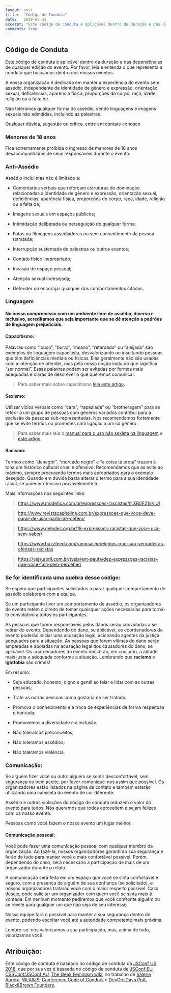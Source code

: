 ```yaml
---
layout: post
title:  "Código de Conduta"
date:   2019-05-31
excerpt: "Este código de conduta é aplicável dentro da duração e das dependências de qualquer edição do evento. Por favor, leia e entenda o que representa a conduta que buscamos dentro dos nossos eventos."
comments: true
---
```


## Código de Conduta
Este código de conduta é aplicável dentro da duração e das dependências de qualquer edição do evento. Por favor, leia e entenda o que representa a conduta que buscamos dentro dos nossos eventos.

A nossa organização é dedicada em manter a experiência do evento sem assédio, independente de identidade de gênero e expressão, orientação sexual, deficiências, aparência física, proporções do corpo, raça, idade, religião ou a falta de.

Não toleramos qualquer forma de assédio, sendo linguagens e imagens sexuais não admitidas, incluindo as palestras.

Qualquer dúvida, sugestão ou crítica, entre em contato conosco

### Menores de 18 anos
Fica extremamente proíbida o ingresso de menores de 18 anos desacompanhados de seus responsáveis durante o evento. 

### Anti-Assédio
Assédio inclui mas não é limitado a:

* Comentários verbais que reforçam estruturas de dominação relacionadas a identidade de gênero e expressão, orientação sexual, deficiências, aparência física, proporções do corpo, raça, idade, religião ou a falta de;

* Imagens sexuais em espaços públicos;

* Intimidação deliberada ou perseguição de qualquer forma;

* Fotos ou filmagens assediadoras ou sem consentimento da pessoa retratada;

* Interrupção sustentada de palestras ou outros eventos;

* Contato físico inapropriado;

* Invasão de espaço pessoal;

* Atenção sexual indesejada;

* Defender ou encorajar qualquer dos comportamentos citados.

### Linguagem
#### No nosso compromisso com um ambiente livre de assédio, diverso e inclusivo, acreditamos que seja importante que se dê atenção a padrões de linguagem prejudiciais.
#### Capacitismo: 
Palavras como “louco”, “burro”, “insano”, “retardado” ou “aleijado” são exemplos de linguagem capacitista, desvalorizando ou insultando pessoas que têm deficiências mentais ou físicas. Elas geralmente não são usadas com a intenção de ofender, mas pela nossa noção inata do que significa “ser normal”. Essas palavras podem ser evitadas por formas mais adequadas e claras de descrever o que queremos comunicar. 
> Para saber mais sobre capacitismo [leia este artigo](http://www.inclusive.org.br/arquivos/29958).

#### Sexismo: 
Utilizar vícios verbais como “cara”, “rapaziada” ou "brotheragem" para se referir a um grupo de pessoas com gêneros variados contribui para a exclusão de pessoas sub-representadas. Nós recomendamos fortemente que se evite termos ou pronomes com ligação a um só gênero.
> Para saber mais leia o [manual para o uso não sexista na linguagem](chrome-extension://oemmndcbldboiebfnladdacbdfmadadm/https://edisciplinas.usp.br/pluginfile.php/3034366/mod_resource/content/1/Manual%20para%20uso%20n%C3%A3o%20sexista%20da%20linguagem.pdf) e [este artigo](https://medium.com/coragem/adotando-a-linguagem-neutra-de-g%C3%AAnero-e509e6e4e06c).

#### Racismo:
Termos como “denegrir”, “mercado negro” e “a coisa tá preta” trazem à tona um histórico cultural cruel e ofensivo. Recomendamos que as evite ao máximo, sempre procurando termos mais apropriados para o exemplo desejado. Quando em dúvida basta alterar o termo para a sua identidade racial, se parecer ofensivo provavelmente é.

Mais informações nos seguintes links:

> https://www.modefica.com.br/expressoes-rascistas/#.XB0F21xKiUl

> http://www.revistacapitolina.com.br/expressoes-que-voce-deve-parar-de-usar-partir-de-ontem/

> https://www.geledes.org.br/18-expressoes-racistas-que-voce-usa-sem-saber/

> https://www.buzzfeed.com/ramosaline/elogios-que-sao-verdadeiras-ofensas-racistas

> https://veja.abril.com.br/tveja/em-pauta/dez-expressoes-racistas-que-voce-fala-sem-perceber/

### Se for identificada uma quebra desse código:
Se espera que participantes solicitados a parar qualquer comportamento de assédio colaborem com a equipe.

Se um participante tiver um comportamento de assédio, os organizadores do evento retém o direito de tomar quaisquer ações necessárias para torná-lo convidativo a todos os participantes.

As pessoas que forem responsáveis pelos danos serão convidadas a se retirar do evento. Dependendo do dano, se aplicável, os coordenadores do evento poderão iniciar uma acusação legal, acionando agentes da justiça adequados para a situação. As pessoas que forem vítimas do dano serão amparadas e apoiadas na acusação legal dos causadores do dano, se aplicável. Os coordenadores do evento decidirão, em conjunto, a atitude mais justa e adequada conforme a situação. Lembrando que **racismo** e **lgbtfobia** são crimes!

Em resumo:

* Seja educado, honesto, digno e gentil ao falar e lidar com as outras pessoas;

* Trate as outras pessoas como gostaria de ser tratado;

* Promova o conhecimento e a troca de experiências de forma respeitosa e honrada;

* Promovemos a diversidade e a inclusão;

* Não toleramos preconceitos;

* Não toleramos assédios;

* Não toleramos violência.

### Comunicação:
Se alguém fizer você ou outro alguém se sentir desconfortável, sem segurança ou bem aceite, por favor comunique-nos assim que possível. Os organizadores estão listados na página de contato e também estarão utilizando uma camiseta do evento de cor diferente.

Assédio e outras violações do código de conduta reduzem o valor do evento para todos. Nós queremos que todos aproveitem e sejam felizes com os nosso evento.

Pessoas como você fazem o nosso evento um lugar melhor.

#### Comunicação pessoal:
Você pode fazer uma comunicação pessoal com qualquer membro da organização. Ao fazê-la, nossos organizadores garantirão sua segurança e farão de tudo para manter você o mais confortável possível. Porém, dependendo do caso, será necessário a participação de mais de um organizador durante o relato.

A comunicação será feita em um espaço que você se sinta confortável e seguro, com a presença de alguém de sua confiança (se solicitado), e nossos organizadores tratarão você com o maior respeito possível. Caso deseje, pode solicitar um organizador com quem você se sinta mais à vontade. Em nenhum momento pediremos que você confronte alguém ou se revele para qualquer um que não seja de seu interesse.

Nossa equipe fará o possível para manter a sua segurança dentro do evento, podendo escoltar você até a autoridade competente mais próxima.

Lembre-se: nós valorizamos a sua participação, mas, acima de tudo, valorizamos você.

## Atribuição:
Este código de conduta é baseado no código de conduta da [JSConf US 2018](https://2018.jsconf.us/code-of-conduct/), que por sua vez é baseada no código de conduta de [JSConf EU](https://2018.jsconf.eu/), [CSSConf/JSConf AU](http://2018.jsconfau.com/), [The Geek Feminism wiki](https://geekfeminism.wikia.org/wiki/Conference_anti-harassment/Policy), no trabalho de [Valerie Aurora](https://frameshiftconsulting.com/code-of-conduct-training/), [WeAllJS](https://wealljs.org/code-of-conduct), [Conference Code of Conduct](https://wealljs.org/code-of-conduct) e [DevOpsDays PoA](https://devopsdays.org/events/2019-porto-alegre/conduct/), [Black&Brown Founders](https://blackandbrownfounders.com/code-of-conduct).

